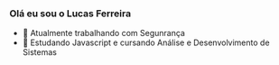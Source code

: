 ### Olá eu sou o Lucas Ferreira

- 🔭 Atualmente trabalhando com Segunrança
- 🌱 Estudando Javascript e cursando Análise e Desenvolvimento de Sistemas

